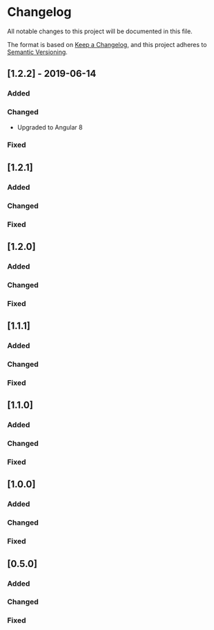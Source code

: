 # Changelog

All notable changes to this project will be documented in this file.

The format is based on [Keep a Changelog](https://keepachangelog.com/en/1.0.0/),
and this project adheres to [Semantic Versioning](https://semver.org/spec/v2.0.0.html).

## [1.2.2] - 2019-06-14

### Added

### Changed

- Upgraded to Angular 8

### Fixed

## [1.2.1]

### Added

### Changed

### Fixed

## [1.2.0]

### Added

### Changed

### Fixed

## [1.1.1]

### Added

### Changed

### Fixed

## [1.1.0]

### Added

### Changed

### Fixed

## [1.0.0]

### Added

### Changed

### Fixed

## [0.5.0]

### Added

### Changed

### Fixed
